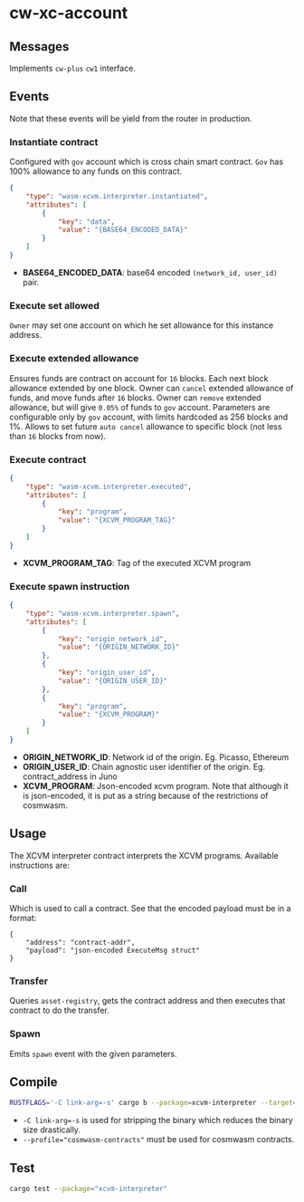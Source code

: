 # cw-xc-account

## Messages

Implements `cw-plus` `cw1` interface.

## Events

Note that these events will be yield from the router in production.

### Instantiate contract

Configured with `gov` account which is cross chain smart contract. 
`Gov` has 100% allowance to any funds on this contract.

```json
{
	"type": "wasm-xcvm.interpreter.instantiated",
	"attributes": [
		{
			"key": "data",
			"value": "{BASE64_ENCODED_DATA}"
		}
	]
}
```

- **BASE64_ENCODED_DATA**: base64 encoded `(network_id, user_id)` pair.


### Execute set allowed

`Owner` may set one account on which he set allowance for this instance address.

### Execute extended allowance

Ensures funds are contract on account for `16` blocks.
Each next block allowance extended by one block. 
Owner can `cancel` extended allowance of funds, and move funds after `16` blocks.
Owner can `remove` extended allowance, but will give `0.05%` of funds to `gov` account.
Parameters are configurable only by `gov` account, with limits hardcoded as 256 blocks and 1%.
Allows to set future `auto cancel` allowance to specific block (not less than `16` blocks from now).

### Execute contract
```json
{
	"type": "wasm-xcvm.interpreter.executed",
	"attributes": [
		{
			"key": "program",
			"value": "{XCVM_PROGRAM_TAG}"
		}
	]
}
```

- **XCVM_PROGRAM_TAG**: Tag of the executed XCVM program

### Execute spawn instruction

```json
{
	"type": "wasm-xcvm.interpreter.spawn",
	"attributes": [
		{
			"key": "origin_network_id",
			"value": "{ORIGIN_NETWORK_ID}"
		},
		{
			"key": "origin_user_id",
			"value": "{ORIGIN_USER_ID}"
		},
		{
			"key": "program",
			"value": "{XCVM_PROGRAM}"
		}
	]
}
```

- **ORIGIN_NETWORK_ID**: Network id of the origin. Eg. Picasso, Ethereum
- **ORIGIN_USER_ID**: Chain agnostic user identifier of the origin. Eg. contract_address in Juno
- **XCVM_PROGRAM**: Json-encoded xcvm program. Note that although it is json-encoded, it is put as a string because of the restrictions of cosmwasm.

## Usage

The XCVM interpreter contract interprets the XCVM programs. Available instructions are:


### Call 
Which is used to call a contract. See that the encoded payload must be in a format:
```
{
	"address": "contract-addr",
	"payload": "json-encoded ExecuteMsg struct"
}
```

### Transfer
Queries `asset-registry`, gets the contract address and then executes that contract to do the transfer.

### Spawn
Emits `spawn` event with the given parameters.

## Compile

```sh
RUSTFLAGS='-C link-arg=-s' cargo b --package=xcvm-interpreter --target=wasm32-unknown-unknown --profile="cosmwasm-contracts"
```

* `-C link-arg=-s` is used for stripping the binary which reduces the binary size drastically.
* `--profile="cosmwasm-contracts"` must be used for cosmwasm contracts.

## Test

```sh
cargo test --package="xcvm-interpreter"
```

